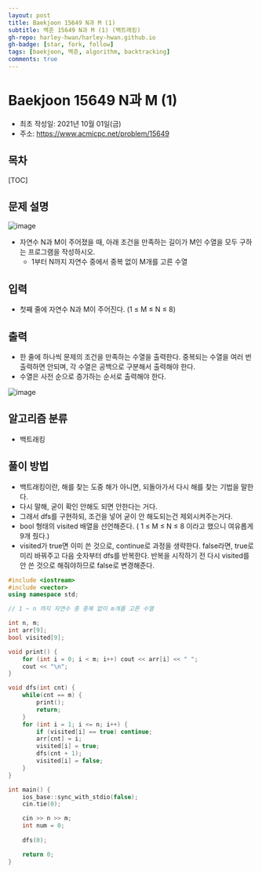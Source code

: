 ```yaml
---
layout: post
title: Baekjoon 15649 N과 M (1)
subtitle: 백준 15649 N과 M (1) (백트래킹)
gh-repo: harley-hwan/harley-hwan.github.io
gh-badge: [star, fork, follow]
tags: [baekjoon, 백준, algorithm, backtracking]
comments: true
---
```


# Baekjoon 15649 N과 M (1)

- 최초 작성일: 2021년 10월 01일(금)
- 주소: https://www.acmicpc.net/problem/15649

## 목차
[TOC]

## 문제 설명
![image](https://user-images.githubusercontent.com/68185569/135301978-78dcb4a7-4112-4599-b91c-b207bb1edb7f.png)


- 자연수 N과 M이 주어졌을 때, 아래 조건을 만족하는 길이가 M인 수열을 모두 구하는 프로그램을 작성하시오.
  - 1부터 N까지 자연수 중에서 중복 없이 M개를 고른 수열

## 입력
- 첫째 줄에 자연수 N과 M이 주어진다. (1 ≤ M ≤ N ≤ 8)

## 출력

- 한 줄에 하나씩 문제의 조건을 만족하는 수열을 출력한다. 중복되는 수열을 여러 번 출력하면 안되며, 각 수열은 공백으로 구분해서 출력해야 한다.
- 수열은 사전 순으로 증가하는 순서로 출력해야 한다.

![image](https://user-images.githubusercontent.com/68185569/135302077-29c058dc-2da2-4eb2-9763-3da08596bf50.png)


## 알고리즘 분류

- 백트래킹

## 풀이 방법

- 백트래킹이란, 해를 찾는 도중 해가 아니면, 되돌아가서 다시 해를 찾는 기법을 말한다.
- 다시 말해, 굳이 확인 안해도 되면 안한다는 거다.
- 그래서 dfs를 구현하되, 조건을 넣어 굳이 안 해도되는건 제외시켜주는거다.
- bool 형태의 visited 배열을 선언해준다. ( 1 ≤ M ≤ N ≤ 8 이라고 했으니 여유롭게 9개 줬다.)
- visited가 true면 이미 쓴 것으로, continue로 과정을 생략한다. false라면, true로 미리 바꿔주고 다음 숫자부터 dfs를 반복한다. 반복을 시작하기 전 다시 visited를 안 쓴 것으로 해줘야하므로 false로 변경해준다.



```c++
#include <iostream>
#include <vector>
using namespace std;

// 1 ~ n 까지 자연수 중 중복 없이 m개를 고른 수열

int n, m;
int arr[9];
bool visited[9];

void print() {
    for (int i = 0; i < m; i++) cout << arr[i] << " ";
    cout << "\n";
}

void dfs(int cnt) {
    while(cnt == m) {
        print();
        return;
    }
    for (int i = 1; i <= n; i++) {
        if (visited[i] == true) continue;
        arr[cnt] = i;
        visited[i] = true;
        dfs(cnt + 1);
        visited[i] = false; 
    }
}

int main() {
    ios_base::sync_with_stdio(false);
    cin.tie(0);

    cin >> n >> m;
    int num = 0;
    
    dfs(0);

    return 0;
}
```

